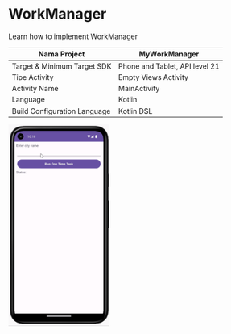 # WorkManager

Learn how to implement WorkManager

| Nama Project                  | MyWorkManager                  |
|-------------------------------|--------------------------------|
| Target & Minimum Target SDK   | Phone and Tablet, API level 21 |
| Tipe Activity                 | Empty Views Activity           | 
| Activity Name                 | MainActivity                   |
| Language                      | Kotlin                         |
| Build Configuration Language  | Kotlin DSL                     |

<img src="preview_1.gif" alt="Preview 1" width="200" height="400">